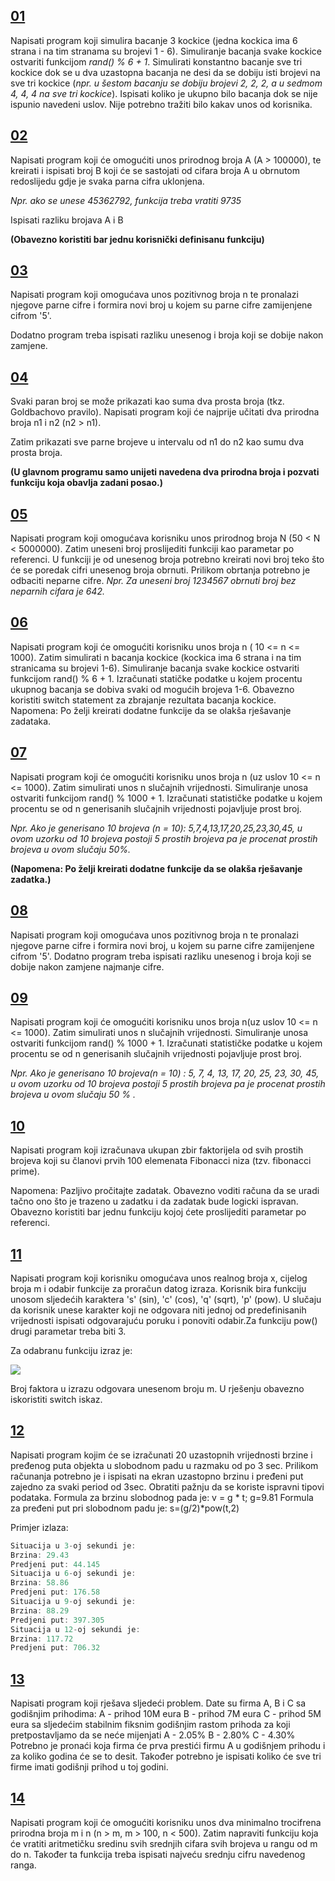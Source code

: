 ## [**01**](01.cpp)

Napisati program koji simulira bacanje 3 kockice (jedna kockica ima 6 strana i na tim stranama su brojevi 1 - 6). Simuliranje bacanja svake kockice ostvariti funkcijom *rand() % 6 + 1*. Simulirati konstantno bacanje sve tri kockice dok se u dva uzastopna bacanja ne desi da se dobiju isti brojevi na sve tri kockice (<i>npr. u šestom bacanju se dobiju brojevi 2, 2, 2, a u sedmom 4, 4, 4 na sve tri kockice</i>). Ispisati koliko je ukupno bilo bacanja dok se nije ispunio navedeni uslov. Nije potrebno tražiti bilo kakav unos od  korisnika.

## [**02**](02.cpp)

Napisati program koji će omogućiti unos prirodnog broja A (A > 100000), te kreirati i ispisati broj B koji će se sastojati od cifara broja A u obrnutom redoslijedu gdje je svaka parna cifra uklonjena.

<i>Npr. ako se unese 45362792, funkcija treba vratiti 9735</i>

Ispisati razliku brojava A i B

**(Obavezno koristiti bar jednu korisnički definisanu funkciju)**

## [**03**](03.cpp)

Napisati program koji omogućava unos pozitivnog broja n te pronalazi njegove parne cifre i formira novi broj u kojem su parne cifre zamijenjene cifrom '5'.

Dodatno program treba ispisati razliku unesenog i broja koji se dobije nakon zamjene.

## [**04**](04.cpp)
 Svaki paran broj se može prikazati kao suma dva prosta broja (tkz. Goldbachovo pravilo).
Napisati program koji će najprije učitati dva prirodna broja n1 i n2 (n2 > n1).

Zatim prikazati sve parne brojeve u intervalu od n1 do n2 kao sumu dva prosta broja.

**(U glavnom programu samo unijeti navedena dva prirodna broja i pozvati funkciju koja
obavlja zadani posao.)**

## [**05**](05.cpp)
 Napisati program koji omogućava korisniku unos prirodnog broja N (50 < N < 5000000). 
Zatim uneseni broj proslijediti funkciji kao parametar po referenci.
U funkciji je od unesenog broja potrebno kreirati novi broj teko što će se poredak cifri unesenog broja obrnuti.
Prilikom obrtanja potrebno je odbaciti neparne cifre.
<i>Npr. Za uneseni broj 1234567 obrnuti broj bez neparnih cifara je 642.</i>

## [**06**](06.cpp)
Napisati program koji će omogućiti korisniku unos broja n ( 10 <= n <= 1000).
Zatim simulirati n bacanja kockice (kockica ima 6 strana i na tim stranicama su brojevi 1-6).
Simuliranje bacanja svake kockice ostvariti funkcijom rand() % 6 + 1.
Izračunati statičke podatke u kojem procentu ukupnog bacanja se dobiva svaki od mogućih brojeva 1-6. Obavezno koristiti switch statement za zbrajanje rezultata bacanja kockice.
Napomena: Po želji kreirati dodatne funkcije da se olakša rješavanje zadataka.




## [**07**](07.cpp)

Napisati program koji će omogućiti korisniku unos broja n (uz uslov  10 <= n <= 1000). Zatim simulirati unos n slučajnih vrijednosti.  Simuliranje unosa ostvariti funkcijom rand() % 1000 + 1. Izračunati  statističke podatke u kojem procentu se od n generisanih slučajnih  vrijednosti pojavljuje prost broj.

<i>Npr. Ako je generisano 10 brojeva (n = 10):  5,7,4,13,17,20,25,23,30,45, u ovom uzorku od 10 brojeva postoji 5  prostih brojeva pa je procenat prostih brojeva u ovom slučaju 50%.</i>

**(Napomena: Po želji kreirati dodatne funkcije da se olakša rješavanje zadatka.)**

## [**08**](08.cpp)

Napisati program koji omogućava unos pozitivnog broja n te pronalazi njegove parne cifre i formira novi broj, u kojem su parne cifre zamijenjene cifrom '5'.
Dodatno program treba ispisati razliku unesenog i broja koji se dobije nakon zamjene najmanje cifre.

## [**09**](09.cpp)
Napisati program koji će omogućiti korisniku unos broja n(uz uslov 10 <= n <= 1000).
Zatim simulirati unos n slučajnih vrijednosti. 
Simuliranje unosa ostvariti funkcijom rand() % 1000 + 1. 
Izračunati statističke podatke u kojem procentu se od n generisanih slučajnih vrijednosti pojavljuje prost broj.

<i>Npr. Ako je generisano 10 brojeva(n = 10) : 5, 7, 4, 13, 17, 20, 25, 23, 30, 45, u ovom uzorku od 10 brojeva postoji 5 prostih brojeva pa je procenat prostih brojeva u ovom slučaju 50 % .</i>

## [**10**](10.cpp)
Napisati program koji izračunava ukupan zbir faktorijela od svih prostih brojeva koji su članovi prvih 100 elemenata Fibonacci niza (tzv. fibonacci prime). 

Napomena: Pazljivo pročitajte zadatak.
Obavezno voditi računa da se uradi tačno ono što je trazeno u zadatku i da zadatak bude logicki ispravan. 
Obavezno koristiti bar jednu funkciju kojoj ćete proslijediti parametar po referenci.

## [**11**](11.cpp)
Napisati program koji korisniku omogućava unos realnog broja x, cijelog broja m i odabir funkcije za proračun datog izraza.
Korisnik bira funkciju unosom sljedećih karaktera 's' (sin), 'c' (cos), 'q' (sqrt), 'p' (pow). U slučaju da korisnik unese karakter koji ne odgovara niti jednoj od predefinisanih 
vrijednosti ispisati odgovarajuću poruku i ponoviti odabir.Za funkciju pow() drugi parametar treba biti 3.

Za odabranu funkciju izraz je:

![](https://i.postimg.cc/kgVgWn9b/Screenshot-1.png)

Broj faktora u izrazu odgovara unesenom broju m. U rješenju obavezno iskoristiti switch iskaz.

## [**12**](12.cpp)
Napisati program kojim će se izračunati 20 uzastopnih vrijednosti brzine i pređenog puta objekta u slobodnom padu u razmaku od po 3 sec.
Prilikom računanja potrebno je i ispisati na ekran uzastopno brzinu i pređeni put zajedno za svaki period od 3sec.
Obratiti pažnju da se koriste ispravni tipovi podataka. Formula za brzinu slobodnog pada je: v = g * t; g=9.81
Formula za pređeni put pri slobodnom padu je: s=(g/2)*pow(t,2)

Primjer izlaza:
```c++
Situacija u 3-oj sekundi je:
Brzina: 29.43
Predjeni put: 44.145
Situacija u 6-oj sekundi je:
Brzina: 58.86
Predjeni put: 176.58
Situacija u 9-oj sekundi je:
Brzina: 88.29
Predjeni put: 397.305
Situacija u 12-oj sekundi je:
Brzina: 117.72
Predjeni put: 706.32
```
## [**13**](13.cpp)
Napisati program koji rješava sljedeći problem.
Date su firma A, B i C sa godišnjim prihodima: A - prihod 10M eura B - prihod 7M eura C - prihod 5M eura
sa sljedećim stabilnim fiksnim godišnjim rastom prihoda za koji pretpostavljamo da se neće mijenjati A - 2.05% B - 2.80% C - 4.30% 
Potrebno je pronaći koja firma će prva prestići firmu A u godišnjem prihodu i za koliko godina će se to desit.
Također potrebno je ispisati koliko će sve tri firme imati godišnji prihod u toj godini.

## [**14**](14.cpp)
Napisati program koji će omogućiti korisniku unos dva minimalno trocifrena prirodna broja m i n (n > m, m > 100, n < 500). 
Zatim napraviti funkciju koja će vratiti aritmetičku sredinu svih srednjih cifara svih brojeva u rangu od m do n. 
Također ta funkcija treba ispisati najveću srednju cifru navedenog ranga.


